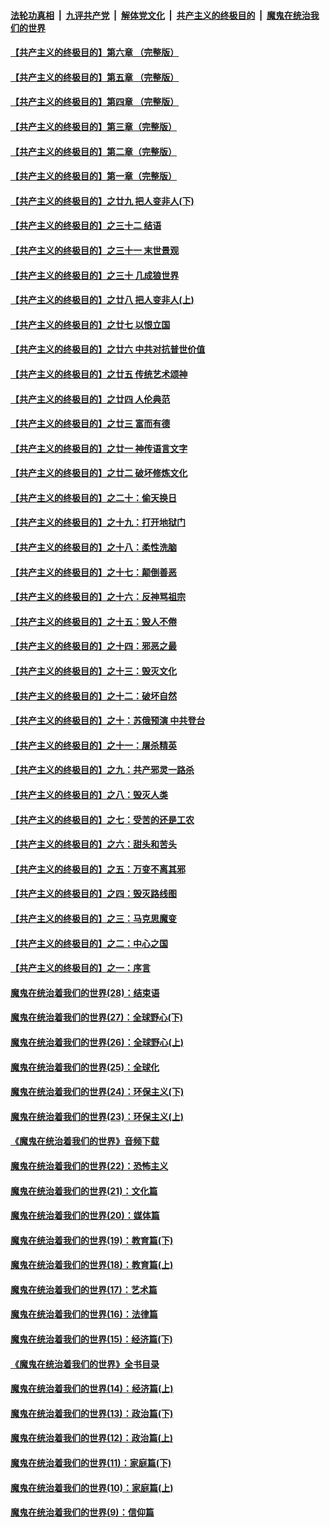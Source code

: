 ####  [法轮功真相](../../../../basic/blob/master/README.md?t=09121752) &nbsp;|&nbsp; [九评共产党](../../../../9ping.md/blob/master/README.md?t=09121752) &nbsp;|&nbsp; [解体党文化](../../../../jtdwh.md/blob/master/README.md?t=09121752)  &nbsp;|&nbsp; [共产主义的终极目的](../../../../gczydzjmd.md/blob/master/README.md?t=09121752) &nbsp;|&nbsp; [魔鬼在统治我们的世界](../../../../mgztzwmdsj.md/blob/master/README.md?t=09121752) 

#### [【共产主义的终极目的】第六章 （完整版）](../pages/nsc422/n11428913.md?t=09121752) 

#### [【共产主义的终极目的】第五章 （完整版）](../pages/nsc422/n11428912.md?t=09121752) 

#### [【共产主义的终极目的】第四章 （完整版）](../pages/nsc422/n11428907.md?t=09121752) 

#### [【共产主义的终极目的】第三章（完整版）](../pages/nsc422/n11428848.md?t=09121752) 

#### [【共产主义的终极目的】第二章（完整版）](../pages/nsc422/n11428831.md?t=09121752) 

#### [【共产主义的终极目的】第一章（完整版）](../pages/nsc422/n11417651.md?t=09121752) 

#### [【共产主义的终极目的】之廿九 把人变非人(下)](../pages/nsc422/n11344140.md?t=09121752) 

#### [【共产主义的终极目的】之三十二 结语](../pages/nsc422/n11360535.md?t=09121752) 

#### [【共产主义的终极目的】之三十一 末世景观](../pages/nsc422/n11351129.md?t=09121752) 

#### [【共产主义的终极目的】之三十 几成狼世界](../pages/nsc422/n11348280.md?t=09121752) 

#### [【共产主义的终极目的】之廿八 把人变非人(上)](../pages/nsc422/n11340492.md?t=09121752) 

#### [【共产主义的终极目的】之廿七 以恨立国](../pages/nsc422/n11336944.md?t=09121752) 

#### [【共产主义的终极目的】之廿六 中共对抗普世价值](../pages/nsc422/n11324785.md?t=09121752) 

#### [【共产主义的终极目的】之廿五 传统艺术颂神](../pages/nsc422/n11296396.md?t=09121752) 

#### [【共产主义的终极目的】之廿四 人伦典范](../pages/nsc422/n11296397.md?t=09121752) 

#### [【共产主义的终极目的】之廿三 富而有德](../pages/nsc422/n11283598.md?t=09121752) 

#### [【共产主义的终极目的】之廿一 神传语言文字](../pages/nsc422/n11263265.md?t=09121752) 

#### [【共产主义的终极目的】之廿二 破坏修炼文化](../pages/nsc422/n11245728.md?t=09121752) 

#### [【共产主义的终极目的】之二十：偷天换日](../pages/nsc422/n11238846.md?t=09121752) 

#### [【共产主义的终极目的】之十九：打开地狱门](../pages/nsc422/n11206376.md?t=09121752) 

#### [【共产主义的终极目的】之十八：柔性洗脑](../pages/nsc422/n11199994.md?t=09121752) 

#### [【共产主义的终极目的】之十七：颠倒善恶](../pages/nsc422/n11179782.md?t=09121752) 

#### [【共产主义的终极目的】之十六：反神骂祖宗](../pages/nsc422/n11166798.md?t=09121752) 

#### [【共产主义的终极目的】之十五：毁人不倦](../pages/nsc422/n11166792.md?t=09121752) 

#### [【共产主义的终极目的】之十四：邪恶之最](../pages/nsc422/n11150249.md?t=09121752) 

#### [【共产主义的终极目的】之十三：毁灭文化](../pages/nsc422/n11135227.md?t=09121752) 

#### [【共产主义的终极目的】之十二：破坏自然](../pages/nsc422/n11135214.md?t=09121752) 

#### [【共产主义的终极目的】之十：苏俄预演 中共登台](../pages/nsc422/n11118424.md?t=09121752) 

#### [【共产主义的终极目的】之十一：屠杀精英](../pages/nsc422/n11118442.md?t=09121752) 

#### [【共产主义的终极目的】之九：共产邪灵一路杀](../pages/nsc422/n11114139.md?t=09121752) 

#### [【共产主义的终极目的】之八：毁灭人类](../pages/nsc422/n11108503.md?t=09121752) 

#### [【共产主义的终极目的】之七：受苦的还是工农](../pages/nsc422/n11101809.md?t=09121752) 

#### [【共产主义的终极目的】之六：甜头和苦头](../pages/nsc422/n11096971.md?t=09121752) 

#### [【共产主义的终极目的】之五：万变不离其邪](../pages/nsc422/n11091285.md?t=09121752) 

#### [【共产主义的终极目的】之四：毁灭路线图](../pages/nsc422/n11086284.md?t=09121752) 

#### [【共产主义的终极目的】之三：马克思魔变](../pages/nsc422/n11061941.md?t=09121752) 

#### [【共产主义的终极目的】之二：中心之国](../pages/nsc422/n11047728.md?t=09121752) 

#### [【共产主义的终极目的】之一：序言](../pages/nsc422/n11086077.md?t=09121752) 

#### [魔鬼在统治着我们的世界(28)：结束语](../pages/nsc422/n10936246.md?t=09121752) 

#### [魔鬼在统治着我们的世界(27)：全球野心(下)](../pages/nsc422/n10928319.md?t=09121752) 

#### [魔鬼在统治着我们的世界(26)：全球野心(上)](../pages/nsc422/n10900318.md?t=09121752) 

#### [魔鬼在统治着我们的世界(25)：全球化](../pages/nsc422/n10788205.md?t=09121752) 

#### [魔鬼在统治着我们的世界(24)：环保主义(下)](../pages/nsc422/n10695307.md?t=09121752) 

#### [魔鬼在统治着我们的世界(23)：环保主义(上)](../pages/nsc422/n10688613.md?t=09121752) 

#### [《魔鬼在统治着我们的世界》音频下载](../pages/nsc422/n10635553.md?t=09121752) 

#### [魔鬼在统治着我们的世界(22)：恐怖主义](../pages/nsc422/n10614727.md?t=09121752) 

#### [魔鬼在统治着我们的世界(21)：文化篇](../pages/nsc422/n10597706.md?t=09121752) 

#### [魔鬼在统治着我们的世界(20)：媒体篇](../pages/nsc422/n10586579.md?t=09121752) 

#### [魔鬼在统治着我们的世界(19)：教育篇(下)](../pages/nsc422/n10564808.md?t=09121752) 

#### [魔鬼在统治着我们的世界(18)：教育篇(上)](../pages/nsc422/n10526970.md?t=09121752) 

#### [魔鬼在统治着我们的世界(17)：艺术篇](../pages/nsc422/n10499093.md?t=09121752) 

#### [魔鬼在统治着我们的世界(16)：法律篇](../pages/nsc422/n10485969.md?t=09121752) 

#### [魔鬼在统治着我们的世界(15)：经济篇(下)](../pages/nsc422/n10469975.md?t=09121752) 

#### [《魔鬼在统治着我们的世界》全书目录](../pages/nsc422/n10464261.md?t=09121752) 

#### [魔鬼在统治着我们的世界(14)：经济篇(上)](../pages/nsc422/n10457370.md?t=09121752) 

#### [魔鬼在统治着我们的世界(13)：政治篇(下)](../pages/nsc422/n10448270.md?t=09121752) 

#### [魔鬼在统治着我们的世界(12)：政治篇(上)](../pages/nsc422/n10444576.md?t=09121752) 

#### [魔鬼在统治着我们的世界(11)：家庭篇(下)](../pages/nsc422/n10440961.md?t=09121752) 

#### [魔鬼在统治着我们的世界(10)：家庭篇(上)](../pages/nsc422/n10435448.md?t=09121752) 

#### [魔鬼在统治着我们的世界(9)：信仰篇](../pages/nsc422/n10432159.md?t=09121752) 


